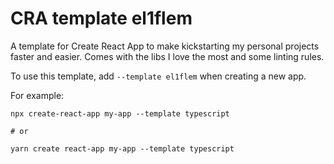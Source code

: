 # CRA template el1flem

A template for Create React App to make kickstarting my personal projects faster and easier. Comes with the libs I love the most and some linting rules.

To use this template, add `--template el1flem` when creating a new app.

For example:

```
npx create-react-app my-app --template typescript

# or

yarn create react-app my-app --template typescript
```
